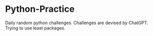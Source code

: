 # Python-Practice
Daily random python challenges. Challenges are devised by ChatGPT. Trying to use least packages.
